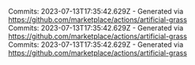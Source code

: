 Commits: 2023-07-13T17:35:42.629Z - Generated via https://github.com/marketplace/actions/artificial-grass
<br>
Commits: 2023-07-13T17:35:42.629Z - Generated via https://github.com/marketplace/actions/artificial-grass
<br>
Commits: 2023-07-13T17:35:42.629Z - Generated via https://github.com/marketplace/actions/artificial-grass
<br>
